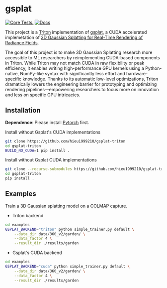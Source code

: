 # gsplat

[![Core Tests.](https://github.com/hieu1999210/gsplat-triton/actions/workflows/core_tests.yml/badge.svg?branch=main)](https://github.com/hieu1999210/gsplat-triton/actions/workflows/core_tests.yml)
[![Docs](https://github.com/hieu1999210/gsplat-triton/actions/workflows/doc.yml/badge.svg?branch=main)](https://github.com/hieu1999210/gsplat-triton/actions/workflows/doc.yml)


This project is a [Triton](https://triton-lang.org/main/index.html) implementation of [gsplat](http://www.gsplat.studio/), a CUDA accelerated implemetation of [3D Gaussian Splatting for Real-Time Rendering of Radiance Fields](https://repo-sam.inria.fr/fungraph/3d-gaussian-splatting/). 

The goal of this project is to make 3D Gaussian Splatting research more accessible to ML researchers by reimplementing CUDA-based components in Triton. While Triton may not match CUDA in raw flexibility or peak efficiency, it enables writing high-performance GPU kernels using a Python-native, NumPy-like syntax with significantly less effort and hardware-specific knowledge. Thanks to its automatic low-level optimizations, Triton dramatically lowers the engineering barrier for prototyping and optimizing rendering pipelines—empowering researchers to focus more on innovation and less on specific GPU intricacies.

## Installation

**Dependence**: Please install [Pytorch](https://pytorch.org/get-started/locally/) first.

Install without Gsplat's CUDA implementations

```bash
git clone https://github.com/hieu1999210/gsplat-triton
cd gsplat-triton
BUILD_NO_CUDA=1 pip install .
```

Install without Gsplat CUDA implementations

```bash
git clone --recurse-submodules https://github.com/hieu1999210/gsplat-triton
cd gsplat-triton
pip install .
```

## Examples

Train a 3D Gaussian splatting model on a COLMAP capture.


- Triton backend
```bash
cd examples
GSPLAT_BACKEND="triton" python simple_trainer.py default \
    --data_dir data/360_v2/garden/ \
    --data_factor 4 \
    --result_dir ./results/garden
```
- Gsplat's CUDA backend
```bash
cd examples
GSPLAT_BACKEND="cuda" python simple_trainer.py default \
    --data_dir data/360_v2/garden/ \
    --data_factor 4 \
    --result_dir ./results/garden
```

